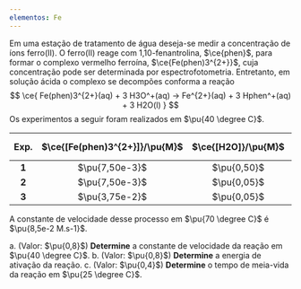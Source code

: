 ```yaml
---
elementos: Fe
---
```


Em uma estação de tratamento de água deseja-se medir a concentração de íons ferro(II). O ferro(II) reage com 1,10-fenantrolina, $\ce{phen}$, para formar o complexo vermelho ferroína, $\ce{Fe(phen)3^{2+}}$, cuja concentração pode ser determinada por espectrofotometria. Entretanto, em solução ácida o complexo se decompões conforma a reação
$$
    \ce{ Fe(phen)3^{2+}(aq) + 3 H3O^+(aq) -> Fe^{2+}(aq) + 3 Hphen^+(aq) + 3 H2O(l) }
$$
Os experimentos a seguir foram realizados em $\pu{40 \degree C}$.

| **Exp.** | $\ce{[Fe(phen)3^{2+}]}/\pu{M}$ | $\ce{[H2O]}/\pu{M}$ | $v_0/{\pu{mM.s-1}}$ |
| :------: | :----------------------------: | :-----------------: | :-----------------: |
|  **1**   |         $\pu{7,50e-3}$         |     $\pu{0,50}$     |    $\pu{9,0e-6}$    |
|  **2**   |         $\pu{7,50e-3}$         |     $\pu{0,05}$     |    $\pu{9,0e-6}$    |
|  **3**   |         $\pu{3,75e-2}$         |     $\pu{0,05}$     |    $\pu{4,5e-5}$    |

A constante de velocidade desse processo em $\pu{70 \degree C}$ é $\pu{8,5e-2 M.s-1}$.


a. (Valor: $\pu{0,8}$) **Determine** a constante de velocidade da reação em $\pu{40 \degree C}$.
b. (Valor: $\pu{0,8}$) **Determine** a energia de ativação da reação.
c. (Valor: $\pu{0,4}$) **Determine** o tempo de meia-vida da reação em $\pu{25 \degree C}$.
